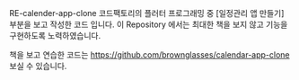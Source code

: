 RE-calender-app-clone
코드팩토리의 플러터 프로그래밍 중 [일정관리 앱 만들기] 부분을 보고 작성한 코드 입니다. 이 Repository 에서는 최대한 책을 보지 않고 기능을 구현하도록 노력하였습니다.

책을 보고 연습한 코드는 https://github.com/brownglasses/calendar-app-clone 보실 수 있습니다.
